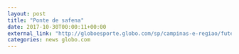 ```yaml
---
layout: post
title: "Ponte de safena"
date: 2017-10-30T00:00:11+00:00
external_link: "http://globoesporte.globo.com/sp/campinas-e-regiao/futebol/brasileirao-serie-a/jogo/29-10-2017/ponte-preta-corinthians/"
categories: news globo.com
---
```

